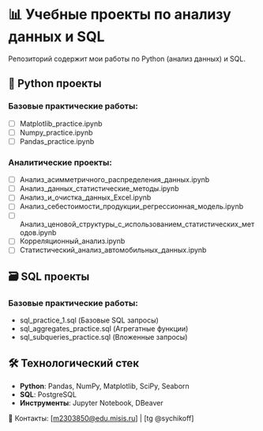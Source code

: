 # 📊 Учебные проекты по анализу данных и SQL

Репозиторий содержит мои работы по Python (анализ данных) и SQL.

## 📂 Python проекты

### Базовые практические работы:
- [ ] Matplotlib_practice.ipynb
- [ ] Numpy_practice.ipynb  
- [ ] Pandas_practice.ipynb

### Аналитические проекты:
- [ ] Анализ_асимметричного_распределения_данных.ipynb
- [ ] Анализ_данных_статистические_методы.ipynb
- [ ] Анализ_и_очистка_данных_Excel.ipynb
- [ ] Анализ_себестоимости_продукции_регрессионная_модель.ipynb
- [ ] Анализ_ценовой_структуры_c_использованием_статистических_методов.ipynb
- [ ] Корреляционный_анализ.ipynb
- [ ] Статистический_анализ_автомобильных_данных.ipynb

## 🗃️ SQL проекты

### Базовые практические работы:
- sql_practice_1.sql (Базовые SQL запросы)
- sql_aggregates_practice.sql (Агрегатные функции)
- sql_subqueries_practice.sql (Вложенные запросы)

## 🛠️ Технологический стек
- **Python**: Pandas, NumPy, Matplotlib, SciPy, Seaborn
- **SQL**: PostgreSQL
- **Инструменты**: Jupyter Notebook, DBeaver

📧 Контакты: [m2303850@edu.misis.ru] | [tg @sychikoff]
